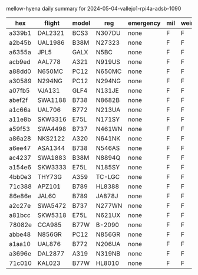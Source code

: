 mellow-hyena daily summary for 2024-05-04-vallejo1-rpi4a-adsb-1090

|hex|flight|model|reg|emergency|mil|weirdo|
|--|--|--|--|--|--|--|
|a339b1|DAL2321|BCS3|N307DU|none|F|F|
|a2b45b|UAL1986|B38M|N27323|none|F|F|
|a6355a|JPL5|GALX|N5BC|none|F|F|
|acb9ed|AAL778|A321|N919US|none|F|F|
|a88dd0|N650MC|PC12|N650MC|none|F|F|
|a30589|N294NG|PC12|N294NG|none|F|F|
|a07fb5|VJA131|GLF4|N131JE|none|F|F|
|abef2f|SWA1188|B738|N8682B|none|F|F|
|a1c66a|UAL706|B772|N213UA|none|F|F|
|a11e8b|SKW3316|E75L|N171SY|none|F|F|
|a59f53|SWA4498|B737|N461WN|none|F|F|
|a86a28|NKS2122|A320|N641NK|none|F|F|
|a6ee47|ASA1344|B738|N546AS|none|F|F|
|ac4237|SWA1883|B38M|N8894Q|none|F|F|
|a154e6|SKW3333|E75L|N185SY|none|F|F|
|4bb0e3|THY73G|A359|TC-LGC|none|F|F|
|71c388|APZ101|B789|HL8388|none|F|F|
|86e86e|JAL60|B789|JA878J|none|F|F|
|a2c27e|SWA5472|B737|N277WN|none|F|F|
|a81bcc|SKW5318|E75L|N621UX|none|F|F|
|78082e|CCA985|B77W|B-2090|none|F|F|
|abbe48|N856GR|PC12|N856GR|none|F|F|
|a1aa10|UAL876|B772|N206UA|none|F|F|
|a3696e|DAL2877|A319|N319NB|none|F|F|
|71c010|KAL023|B77W|HL8010|none|F|F|
